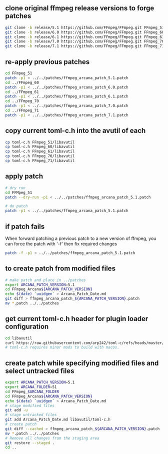 ## clone original ffmpeg release versions to forge patches
```bash
git clone -b release/5.1 https://github.com/FFmpeg/FFmpeg.git FFmpeg_51
git clone -b release/6.0 https://github.com/FFmpeg/FFmpeg.git FFmpeg_60
git clone -b release/6.1 https://github.com/FFmpeg/FFmpeg.git FFmpeg_61
git clone -b release/7.0 https://github.com/FFmpeg/FFmpeg.git FFmpeg_70
git clone -b release/7.1 https://github.com/FFmpeg/FFmpeg.git FFmpeg_71
```

## re-apply previous patches
```bash
cd FFmpeg_51
patch -p1 < ../../patches/ffmpeg_arcana_patch_5.1.patch
cd ../FFmpeg_60
patch -p1 < ../../patches/ffmpeg_arcana_patch_6.0.patch
cd ../FFmpeg_61
patch -p1 < ../../patches/ffmpeg_arcana_patch_6.1.patch
cd ../FFmpeg_70
patch -p1 < ../../patches/ffmpeg_arcana_patch_7.0.patch
cd ../FFmpeg_71
patch -p1 < ../../patches/ffmpeg_arcana_patch_7.1.patch
```

## copy current toml-c.h into the avutil of each
```bash
cp toml-c.h FFmpeg_51/libavutil
cp toml-c.h FFmpeg_60/libavutil
cp toml-c.h FFmpeg_61/libavutil
cp toml-c.h FFmpeg_70/libavutil
cp toml-c.h FFmpeg_71/libavutil
```

## apply patch
```bash
# dry run
cd FFMpeg_51
patch --dry-run -p1 < ../../patches/ffmpeg_arcana_patch_5.1.patch

# do patch
patch -p1 < ../../patches/ffmpeg_arcana_patch_5.1.patch
```

## if patch fails
When forward patching a previous patch to a new version of ffmpeg, you can force the patch with '-f' then fix required changes
```bash
patch -f -p1 < ../../patches/ffmpeg_arcana_patch_5.1.patch
```

## to create patch from modified files
```bash
# make patch and place in ../patches
export ARCANA_PATCH_VERSION=5.1
cd FFmpeg_Arcana${ARCANA_PATCH_VERSION}
echo $(date) `uuidgen` > Arcana_Patch_Date.md
git diff > ffmpeg_arcana_patch_${ARCANA_PATCH_VERSION}.patch
mv *.patch ../../patches
```

## get current toml-c.h header for plugin loader configuration
```bash
cd libavutil
curl https://raw.githubusercontent.com/arp242/toml-c/refs/heads/master/header/toml-c.h > toml-c.h
# toml-c.h requires minor mods to build with macos.
```

## create patch while specifying modified files and select untracked files
```bash
export ARCANA_PATCH_VERSION=5.1
export ARCANA_FOLDER=51
cd FFmpeg_$ARCANA_FOLDER
cd FFmpeg_Arcana${ARCANA_PATCH_VERSION}
echo $(date) `uuidgen` > Arcana_Patch_Date.md
# stage modified files
git add -u
# stage untracked files
git add Arcana_Patch_Date.md libavutil/toml-c.h
# create patch
git diff --cached > ffmpeg_arcana_patch_${ARCANA_PATCH_VERSION}.patch
mv *.patch ../../patches
# Remove all changes from the staging area
git restore --staged .
cd ..
```